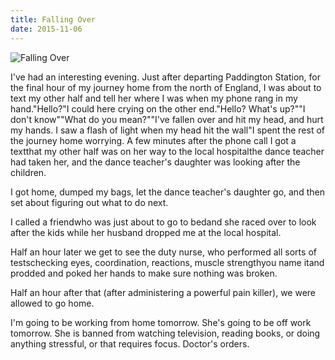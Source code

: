 ```yaml
---
title: Falling Over
date: 2015-11-06
---
```


![Falling Over](https://source.unsplash.com/FHnnjk1Yj7Y/1600x900)

I've had an interesting evening. Just after departing Paddington Station, for the final hour of my journey home from the north of England, I was about to text my other half and tell her where I was when my phone rang in my hand."Hello?"I could here crying on the other end."Hello? What's up?""I don't know""What do you mean?""I've fallen over and hit my head, and hurt my hands. I saw a flash of light when my head hit the wall"I spent the rest of the journey home worrying. A few minutes after the phone call I got a textthat my other half was on her way to the local hospitalthe dance teacher had taken her, and the dance teacher's daughter was looking after the children.

I got home, dumped my bags, let the dance teacher's daughter go, and then set about figuring out what to do next.

I called a friendwho was just about to go to bedand she raced over to look after the kids while her husband dropped me at the local hospital.

Half an hour later we get to see the duty nurse, who performed all sorts of testschecking eyes, coordination, reactions, muscle strengthyou name itand prodded and poked her hands to make sure nothing was broken.

Half an hour after that (after administering a powerful pain killer), we were allowed to go home.

I'm going to be working from home tomorrow. She's going to be off work tomorrow. She is banned from watching television, reading books, or doing anything stressful, or that requires focus. Doctor's orders.
